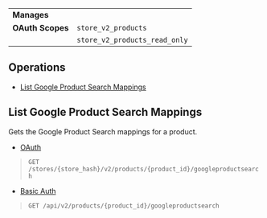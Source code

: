 |||
|---|---|
| **Manages** |
| **OAuth Scopes** | `store_v2_products`
||`store_v2_products_read_only`

## Operations

*   [List Google Product Search Mappings](#list-google-product-search-mappings)

## List Google Product Search Mappings

Gets the Google Product Search mappings for a product.

*   [OAuth](#list-google-product-search-mappings-oauth)
>`GET /stores/{store_hash}/v2/products/{product_id}/googleproductsearch`
*   [Basic Auth](#list-google-product-search-mappings-basic)
>`GET /api/v2/products/{product_id}/googleproductsearch`

